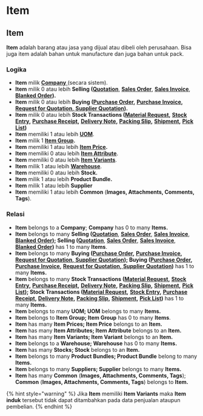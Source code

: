 # Item

## Item

**Item** adalah barang atau jasa yang dijual atau dibeli oleh perusahaan. Bisa juga item adalah bahan untuk manufacture dan juga bahan untuk pack.

### Logika

* **Item** milik [**Company** ](../../core-concept/#company-perusahaan)(secara sistem).
* **Item** milik 0 atau lebih **Selling (**[**Quotation**](../../selling-concept/quotation.md), [**Sales Order**](../../selling-concept/sales-order.md), [**Sales Invoice**](../../selling-concept/sales-invoice.md), [**Blanked Order**](../../selling-concept/blanked-order.md)**).**
* **Item** milik 0 atau lebih **Buying (**[**Purchase Order**](../../buying-concept/purchase-order.md)**,** [**Purchase Invoice**](../../buying-concept/purchase-invoice.md)**,** [**Request for Quotation**](../../buying-concept/request-for-quotation.md)**,**[ **Supplier Quotation**](../../buying-concept/supplier-quotation.md)**).**
* **Item** milik 0 atau lebih **Stock Transactions (**[**Material Request**](../stock-transactions/material-request.md)**,** [**Stock Entry**](../stock-transactions/stock-entry.md)**,** [**Purchase Receipt**](../stock-transactions/purchase-receipt.md)**,** [**Delivery Note**](../stock-transactions/delivery-note.md)**,** [**Packing Slip**](../stock-transactions/packing-slip.md)**,** [**Shipment**](../stock-transactions/shipment.md)**,** [**Pick List**](../stock-transactions/pick-list.md)**)**
* **Item** memiliki 1 atau lebih [**UOM**](unit-of-measure.md).
* **Item** milik 1 [**Item Group**](item-group.md)**.**
* **Item** memiliki 1 atau lebih [**Item Price**](item-price.md)**.**
* **Item** memiliki 0 atau lebih [**Item Attribute**](../item-variants/item-attribute.md).
* **Item** memiliki 0 atau lebih [**Item Variants**](../item-variants/item-variants.md).
* **Item** milik 1 atau lebih [**Warehouse**](warehouse.md).
* **Item** memiliki 0 atau lebih **Stock.**
* **Item** milik 1 atau lebih **Product Bundle.**
* **Item** milik 1 atau lebih **Supplier**
* **Item** memiliki 1 atau lebih **Common** (**Images, Attachments, Comments, Tags**).

### Relasi

* **Item** belongs to a **Company**; **Company** has 0 to many **Items.**
* **Item** belongs to many **Selling (**[**Quotation**](../../selling-concept/quotation.md), [**Sales Order**](../../selling-concept/sales-order.md), [**Sales Invoice**](../../selling-concept/sales-invoice.md), [**Blanked Order**](../../selling-concept/blanked-order.md)**); Selling (**[**Quotation**](../../selling-concept/quotation.md), [**Sales Order**](../../selling-concept/sales-order.md), [**Sales Invoice**](../../selling-concept/sales-invoice.md), [**Blanked Order**](../../selling-concept/blanked-order.md)**)** has 1 to many **Items**.
* **Item** belongs to many **Buying (**[**Purchase Order**](../../buying-concept/purchase-order.md)**,** [**Purchase Invoice**](../../buying-concept/purchase-invoice.md)**,** [**Request for Quotation**](../../buying-concept/request-for-quotation.md)**,**[ **Supplier Quotation**](../../buying-concept/supplier-quotation.md)**); Buying (**[**Purchase Order**](../../buying-concept/purchase-order.md)**,** [**Purchase Invoice**](../../buying-concept/purchase-invoice.md)**,** [**Request for Quotation**](../../buying-concept/request-for-quotation.md)**,**[ **Supplier Quotation**](../../buying-concept/supplier-quotation.md)**)** has 1 to many **Items.**
* **Item** belongs to many **Stock Transactions (**[**Material Request**](../stock-transactions/material-request.md)**,** [**Stock Entry**](../stock-transactions/stock-entry.md)**,** [**Purchase Receipt**](../stock-transactions/purchase-receipt.md)**,** [**Delivery Note**](../stock-transactions/delivery-note.md)**,** [**Packing Slip**](../stock-transactions/packing-slip.md)**,** [**Shipment**](../stock-transactions/shipment.md)**,** [**Pick List**](../stock-transactions/pick-list.md)**); Stock Transactions (**[**Material Request**](../stock-transactions/material-request.md)**,** [**Stock Entry**](../stock-transactions/stock-entry.md)**,** [**Purchase Receipt**](../stock-transactions/purchase-receipt.md)**,** [**Delivery Note**](../stock-transactions/delivery-note.md)**,** [**Packing Slip**](../stock-transactions/packing-slip.md)**,** [**Shipment**](../stock-transactions/shipment.md)**,** [**Pick List**](../stock-transactions/pick-list.md)**)** has 1 to many **Items.**
* **Item** belongs to many **UOM; UOM** belongs to many **Items.**
* **Item** belongs to **Item Group; Item Group** has 0 to many **Items**.
* **Item** has many **Item Prices; Item Price** belongs to an **Item.**
* **Item** has many **Item Attributes; Item Attribute** belongs to an **Item.**
* **Item** has many **Item Variants; Item Variant** belongs to an **Item.**
* **Item** belongs to a **Warehouse; Warehouse** has 0 to many **Items.**
* **Item** has many **Stocks; Stock** belongs to an **Item.**
* **Item** belongs to many **Product Bundles; Product Bundle** belong to many **Items.**
* **Item** belongs to many **Suppliers; Supplier** belongs to many **Items.**
* **Item** has many **Common** (**Images, Attachments, Comments, Tags**); **Common** (**Images, Attachments, Comments, Tags**) belongs to **Item.**

{% hint style="warning" %}
Jika **Item** memiliki **Item Variants** maka **Item induk** tersebut tidak dapat ditambahkan pada data penjualan ataupun pembelian.
{% endhint %}
